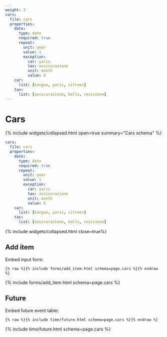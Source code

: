```yaml
---
weight: 3
cars:
  file: cars
  properties:
    date:
      type: date
      required: true
      repeat:
        unit: year
        value: 1
        exception:
          car: yaris
          tax: assicurazione
          unit: month
          value: 6
    car:
      list: [kangoo, yaris, citroen]
    tax:
      list: [assicurazione, bollo, revisione]
---
```


# Cars

{% include widgets/collapsed.html open=true summary="Cars schema" %}

```yml
cars:
  file: cars
  properties:
    date:
      type: date
      required: true
      repeat:
        unit: year
        value: 1
        exception:
          car: yaris
          tax: assicurazione
          unit: month
          value: 6
    car:
      list: [kangoo, yaris, citroen]
    tax:
      list: [assicurazione, bollo, revisione]
```

{% include widgets/collapsed.html close=true%}

## Add item

Embed input form:

```liquid
{% raw %}{% include forms/add_item.html schema=page.cars %}{% endraw %}
```

{% include forms/add_item.html schema=page.cars %}

## Future

Embed future event table:

```liquid
{% raw %}{% include time/future.html schema=page.cars %}{% endraw %}
```

{% include time/future.html schema=page.cars %}